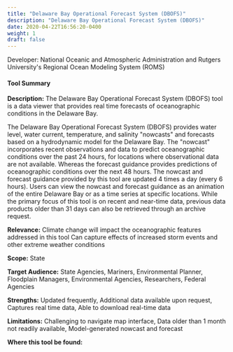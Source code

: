 ```yaml
---
title: "Delaware Bay Operational Forecast System (DBOFS)"
description: "Delaware Bay Operational Forecast System (DBOFS)"
date: 2020-04-22T16:56:20-0400
weight: 1
draft: false
---
```

Developer: National Oceanic and Atmospheric Administration  and Rutgers University's Regional Ocean Modeling System (ROMS)

#### Tool Summary
**Description:** The Delaware Bay Operational Forecast System (DBOFS) tool is a data viewer that provides real time forecasts of oceanographic conditions in the Delaware Bay. 

The Delaware Bay Operational Forecast System (DBOFS) provides water level, water current, temperature, and salinity "nowcasts" and forecasts based on a hydrodynamic model for the Delaware Bay. The "nowcast" incorporates recent observations and data to predict oceanographic conditions over the past 24 hours, for locations where observational data are not available. Whereas the forecast guidance provides predictions of oceanographic conditions over the next 48 hours. The nowcast and forecast guidance provided by this tool are updated 4 times a day (every 6 hours). Users can view the nowcast and forecast guidance as an animation of the entire Delaware Bay or as a time series at specific locations. While the primary focus of this tool is on recent and near-time data, previous data products older than 31 days can also be retrieved through an archive request.

**Relevance:** Climate change will impact the oceanographic features addressed in this tool 
Can capture effects of increased storm events and other extreme weather conditions

**Scope:** State

**Target Audience:** State Agencies, Mariners, Environmental Planner, Floodplain Managers, Environmental Agencies, Researchers, Federal Agencies

**Strengths:** Updated frequently, Additional data available upon request, Captures real time data, Able to download real-time data

**Limitations:** Challenging to navigate map interface, Data older than 1 month not readily available, Model-generated nowcast and forecast

**Where this tool be found:** 
